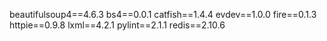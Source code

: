 beautifulsoup4==4.6.3
bs4==0.0.1
catfish==1.4.4
evdev==1.0.0
fire==0.1.3
httpie==0.9.8
lxml==4.2.1
pylint==2.1.1
redis==2.10.6